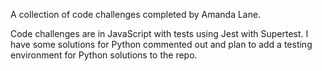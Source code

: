 A collection of code challenges completed by Amanda Lane.

Code challenges are in JavaScript with tests using Jest with Supertest.
I have some solutions for Python commented out and plan to add a testing environment for Python solutions to the repo.
